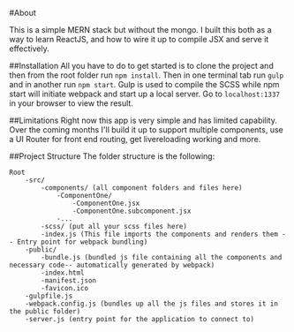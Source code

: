 #About

This is a simple MERN stack but without the mongo. I built this both as a way to learn ReactJS, and how to wire it up to compile JSX and serve it effectively.

##Installation
All you have to do to get started is to clone the project and then from the root folder run `npm install`. Then in one terminal tab run `gulp` and in another run `npm start`. Gulp is used to compile the SCSS while npm start will initiate webpack and start up a local server. Go to `localhost:1337` in your browser to view the result.

##Limitations
Right now this app is very simple and has limited capability. Over the coming months I'll build it up to support multiple components, use a UI Router for front end routing, get livereloading working and more.

##Project Structure
The folder structure is the following:
```
Root
	-src/
		-components/ (all component folders and files here)
			-ComponentOne/
				-ComponentOne.jsx
				-ComponentOne.subcomponent.jsx
			-...
		-scss/ (put all your scss files here)
		-index.js (This file imports the components and renders them -- Entry point for webpack bundling)
	-public/
		-bundle.js (bundled js file containing all the components and necessary code-- automatically generated by webpack)
		-index.html
		-manifest.json
		-favicon.ico
	-gulpfile.js
	-webpack.config.js (bundles up all the js files and stores it in the public folder)
	-server.js (entry point for the application to connect to)
```
